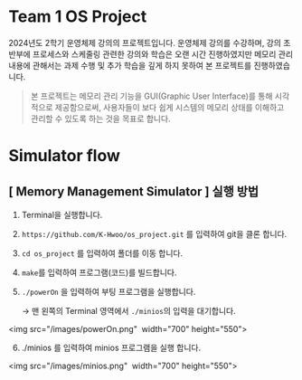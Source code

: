 # Team 1 OS Project

2024년도 2학기 운영체제 강의의 프로젝트입니다. 운영체제 강의를 수강하며, 강의 초반부에 프로세스와 스케줄링 관련한 강의와 학습은 오랜 시간 진행하였지만 메모리 관리 내용에 관해서는 과제 수행 및 추가 학습을 깊게 하지 못하여 본 프로젝트를 진행하였습니다. 

>본 프로젝트는 메모리 관리 기능을 GUI(Graphic User Interface)를 통해 시각적으로 제공함으로써, 사용자들이 보다 쉽게 시스템의 메모리 상태를 이해하고 관리할 수 있도록 하는 것을 목표로 합니다.

# Simulator flow


## [ Memory Management Simulator ] 실행 방법
1. Terminal을 실행합니다.

2. `https://github.com/K-Hwoo/os_project.git` 를 입력하여 git을 클론 합니다.

3. `cd os_project` 를 입력하여 폴더를 이동 합니다.

4. `make`를 입력하여 프로그램(코드)를 빌드합니다.

5. `./powerOn` 을 입력하여 부팅 프로그램을 실행합니다.
 
    → 맨 왼쪽의 Terminal 영역에서 `./minios`의 입력을 대기합니다. 

<img src="/images/powerOn.png"  width="700" height="550">

6.  ./minios 를 입력하여 minios 프로그램을 실행 합니다.

<img src="/images/minios.png"  width="700" height="550">